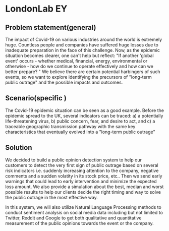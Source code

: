 # LondonLab EY

## Problem statement(general) 

The impact of Covid-19 on various industries around the world is extremely huge. Countless people and companies have suffered huge losses due to inadequate preparation in the face of this challenge. Now, as the epidemic situation becomes clearer, one can't help but reflect: "If another 'global event' occurs - whether medical, financial, energy, environmental or otherwise - how do we continue to operate effectively and how can we better prepare? " We believe there are certain potential harbingers of such events, so we want to explore identifying the precursors of "long-term public outrage" and the possible impacts and outcomes. 

## Scenario(specific ) 

The Covid-19 epidemic situation can be seen as a good example. Before the epidemic spread to the UK, several indicators can be traced: a) a potentially life-threatening virus, b) public concern, fear, and desire to act, and c) a traceable geographic transmission pathway with the same key characteristics that eventually evolved into a "long-term public outrage" 

## Solution  

We decided to build a public opinion detection system to help our customers to detect the very first sign of public outrage based on several risk indicators i.e. suddenly increasing attention to the company, negative comments and a sudden volatity in its stock price, etc.. Then we send early warnings that could lead to early intervention and minimize the expected loss amount. We also provide a simulation about the best, median and worst possible results to help our clients decide the right timing and way to solve the public outrage in the most effective way. 

In this system, we will also utilize Natural Language Processing methods to conduct sentiment analysis on social media data including but not limited to Twitter, Reddit and Google to get both qualitative and quantitative measurement of the public opinions towards the event or the company. 
